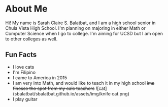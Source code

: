 # About Me

Hi! My name is Sarah Claire S. Balatbat, and I am a high school senior in Chula Vista High School. I'm planning on majoring in either Math or Computer Science when I go to college. I'm aiming for UCSD but I am open to other colleges as well.

## Fun Facts

* I love cats
* I'm Filipino
* I came to America in 2015
* I am very into Math, and would like to teach it in my high school ~~ima finesse the spot from my calc teachers~~
![cat](sbalatbat/sbalatbat.github.io/assets/img/knife cat.png)
* I play guitar
